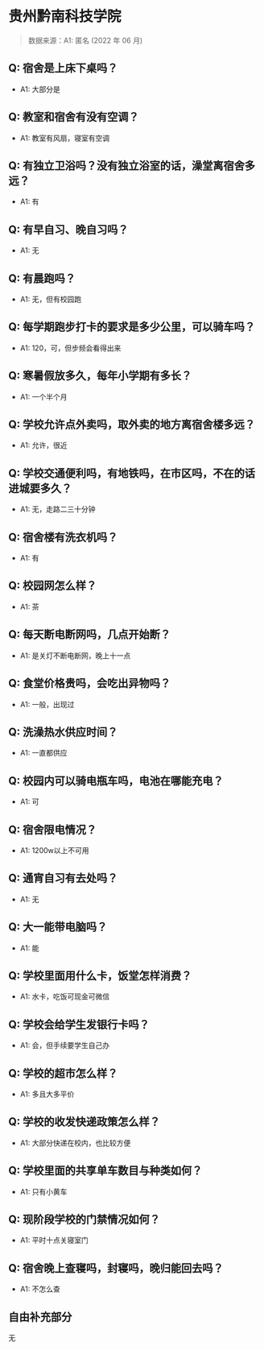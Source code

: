 # 贵州黔南科技学院

> 数据来源：A1: 匿名 (2022 年 06 月)

## Q: 宿舍是上床下桌吗？

- A1: 大部分是

## Q: 教室和宿舍有没有空调？

- A1: 教室有风扇，寝室有空调

## Q: 有独立卫浴吗？没有独立浴室的话，澡堂离宿舍多远？

- A1: 有

## Q: 有早自习、晚自习吗？

- A1: 无

## Q: 有晨跑吗？

- A1: 无，但有校园跑

## Q: 每学期跑步打卡的要求是多少公里，可以骑车吗？

- A1: 120，可，但步频会看得出来

## Q: 寒暑假放多久，每年小学期有多长？

- A1: 一个半个月

## Q: 学校允许点外卖吗，取外卖的地方离宿舍楼多远？

- A1: 允许，很近

## Q: 学校交通便利吗，有地铁吗，在市区吗，不在的话进城要多久？

- A1: 无，走路二三十分钟

## Q: 宿舍楼有洗衣机吗？

- A1: 有

## Q: 校园网怎么样？

- A1: 茶

## Q: 每天断电断网吗，几点开始断？

- A1: 是关灯不断电断网，晚上十一点

## Q: 食堂价格贵吗，会吃出异物吗？

- A1: 一般，出现过

## Q: 洗澡热水供应时间？

- A1: 一直都供应

## Q: 校园内可以骑电瓶车吗，电池在哪能充电？

- A1: 可

## Q: 宿舍限电情况？

- A1: 1200w以上不可用

## Q: 通宵自习有去处吗？

- A1: 无

## Q: 大一能带电脑吗？

- A1: 能

## Q: 学校里面用什么卡，饭堂怎样消费？

- A1: 水卡，吃饭可现金可微信

## Q: 学校会给学生发银行卡吗？

- A1: 会，但手续要学生自己办

## Q: 学校的超市怎么样？

- A1: 多且大多平价

## Q: 学校的收发快递政策怎么样？

- A1: 大部分快递在校内，也比较方便

## Q: 学校里面的共享单车数目与种类如何？

- A1: 只有小黄车

## Q: 现阶段学校的门禁情况如何？

- A1: 平时十点关寝室门

## Q: 宿舍晚上查寝吗，封寝吗，晚归能回去吗？

- A1: 不怎么查

## 自由补充部分

无